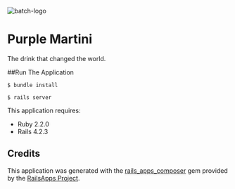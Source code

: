 
![batch-logo](https://cloud.githubusercontent.com/assets/3717760/9297331/ae2aa09a-446b-11e5-9659-62396915c1d0.png)

Purple Martini
================

The drink that changed the world.

##Run The Application

`$ bundle install`

`$ rails server`


This application requires:

- Ruby 2.2.0
- Rails 4.2.3

Credits
-------

This application was generated with the [rails_apps_composer](https://github.com/RailsApps/rails_apps_composer) gem
provided by the [RailsApps Project](http://railsapps.github.io/).